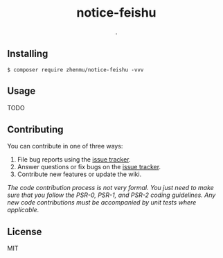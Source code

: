 <h1 align="center"> notice-feishu </h1>

<p align="center"> .</p>


## Installing

```shell
$ composer require zhenmu/notice-feishu -vvv
```

## Usage

TODO

## Contributing

You can contribute in one of three ways:

1. File bug reports using the [issue tracker](https://github.com/zhenmu/notice-feishu/issues).
2. Answer questions or fix bugs on the [issue tracker](https://github.com/zhenmu/notice-feishu/issues).
3. Contribute new features or update the wiki.

_The code contribution process is not very formal. You just need to make sure that you follow the PSR-0, PSR-1, and PSR-2 coding guidelines. Any new code contributions must be accompanied by unit tests where applicable._

## License

MIT